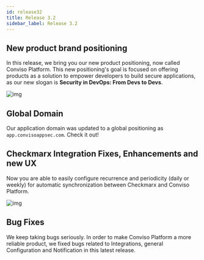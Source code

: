 ```yaml
---
id: release32
title: Release 3.2
sidebar_label: Release 3.2
---
```


## New product brand positioning

In this release, we bring you our new product positioning, now called Conviso Platform. This new positioning's goal is focused on offering products as a solution to empower developers to build secure applications, as our new slogan is **Security in DevOps: From Devs to Devs**.

<div style={{textAlign: 'center'}}>

![img](../../static/img/release32-img1.png)

</div>

## Global Domain

Our application domain was updated to a global positioning as ```app.convisoappsec.com```. Check it out!

## Checkmarx Integration Fixes, Enhancements and new UX

Now you are able to easily configure recurrence and periodicity (daily or weekly) for automatic synchronization between Checkmarx and Conviso Platform.

<div style={{textAlign: 'center'}}>

![img](../../static/img/release32-img2.png)

</div>

## Bug Fixes

We keep taking bugs seriously. In order to make Conviso Platform a more reliable product, we fixed bugs related to Integrations, general Configuration and Notification in this latest release. 
